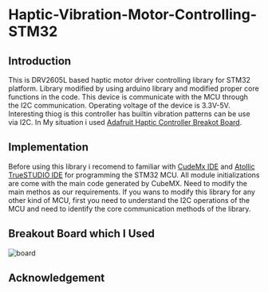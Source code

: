 # Haptic-Vibration-Motor-Controlling-STM32

## Introduction

This is DRV2605L based haptic motor driver controlling library for STM32 platform. Library modified by using arduino library and modified proper core functions in the code. This device is communicate with the MCU through the I2C communication. Operating voltage of the device is 3.3V-5V. Interesting thiog is this controller has builtin vibration patterns can be use via I2C. In My situation i used [Adafruit Haptic Controller Breakot Board](https://learn.adafruit.com/adafruit-drv2605-haptic-controller-breakout/arduino-code). 

## Implementation

Before using this library i recomend to familiar with [CudeMx IDE](https://www.st.com/en/development-tools/stm32cubemx.html) and [Atollic TrueSTUDIO IDE](https://atollic.com/truestudio/) for programming the STM32 MCU. 
All module initializations are come with the main code generated by CubeMX. Need to modify the main methos as our requirements. If you wans to modify this library for any other kind of MCU, first you need to understand the I2C operations of the MCU and need to identify the core communication methods of the library.

## Breakout Board which I Used
![board](https://cdn-learn.adafruit.com/guides/cropped_images/000/000/847/medium640/iso.jpg?1520542761)

## Acknowledgement






